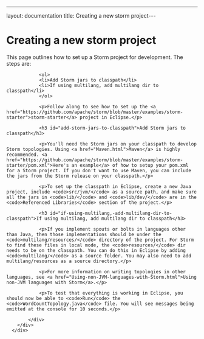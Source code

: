 ---
layout: documentation
title: Creating a new storm project---
<!--Content Begin-->
  <div class="container-fluid">
      <div class="row">
          <div class="col-md-12">
              <h1 class="page-title">Creating a new storm project</h1>
            </div>
        </div>
        <div class="row">
            <div class="col-md-12">
                <p>This page outlines how to set up a Storm project for development. The steps are:</p>

                <ol>
                <li>Add Storm jars to classpath</li>
                <li>If using multilang, add multilang dir to classpath</li>
                </ol>

                <p>Follow along to see how to set up the <a href="https://github.com/apache/storm/blob/master/examples/storm-starter">storm-starter</a> project in Eclipse.</p>

                <h3 id="add-storm-jars-to-classpath">Add Storm jars to classpath</h3>

                <p>You'll need the Storm jars on your classpath to develop Storm topologies. Using <a href="Maven.html">Maven</a> is highly recommended. <a href="https://github.com/apache/storm/blob/master/examples/storm-starter/pom.xml">Here's an example</a> of how to setup your pom.xml for a Storm project. If you don't want to use Maven, you can include the jars from the Storm release on your classpath.</p>

                <p>To set up the classpath in Eclipse, create a new Java project, include <code>src/jvm/</code> as a source path, and make sure all the jars in <code>lib/</code> and <code>lib/dev/</code> are in the <code>Referenced Libraries</code> section of the project.</p>

                <h3 id="if-using-multilang,-add-multilang-dir-to-classpath">If using multilang, add multilang dir to classpath</h3>

                <p>If you implement spouts or bolts in languages other than Java, then those implementations should be under the <code>multilang/resources/</code> directory of the project. For Storm to find these files in local mode, the <code>resources/</code> dir needs to be on the classpath. You can do this in Eclipse by adding <code>multilang/</code> as a source folder. You may also need to add multilang/resources as a source directory.</p>

                <p>For more information on writing topologies in other languages, see <a href="Using-non-JVM-languages-with-Storm.html">Using non-JVM languages with Storm</a>.</p>

                <p>To test that everything is working in Eclipse, you should now be able to <code>Run</code> the <code>WordCountTopology.java</code> file. You will see messages being emitted at the console for 10 seconds.</p>

            </div>
        </div>
      </div>
  </div>


	